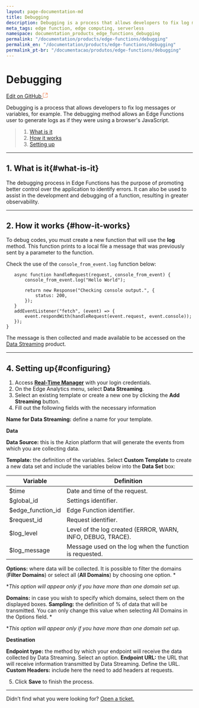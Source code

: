 ```yaml
---
layout: page-documentation-md
title: Debugging
description: Debugging is a process that allows developers to fix log messages or variables.
meta_tags: edge function, edge computing, serverless
namespace: documentation_products_edge_functions_debugging
permalink: "/documentation/products/edge-functions/debugging"
permalink_en: "/documentation/products/edge-functions/debugging"
permalink_pt-br: "/documentacao/produtos/edge-functions/debugging"
---
```


# Debugging

[Edit on GitHub <svg width="14" height="14" xmlns="http://www.w3.org/2000/svg"><g fill="none" stroke="#F3652B"><path d="M4.81.71H.672v11.43H12.1V8.001" stroke-width=".8"/><path d="M6.87.786h5.155V5.94M6.31 6.5L12.026.786"/></g></svg>](https://github.com/aziontech/docs_en/edit/master/edge-functions/debug/index.md)

Debugging is a process that allows developers to fix log messages or variables, for example. The debugging method allows an Edge Functions user to generate logs as if they were using a browser's JavaScript.

> 1. [What is it](#what-is-it)
> 2. [How it works](#how-it-works)
> 3. [Setting up](#configuring)

---

## 1. What is it{#what-is-it}

The debugging process in Edge Functions has the purpose of promoting better control over the application to identify errors. It can also be used to assist in the development and debugging of a function, resulting in greater observability.

---

## 2. How it works {#how-it-works}

To debug codes, you must create a new function that will use the **log** method. This function prints to a local file a message that was previously sent by a parameter to the function.

Check the use of the ``console_from_event.log`` function below:

```
   async function handleRequest(request, console_from_event) {
       console_from_event.log("Hello World");

       return new Response("Checking console output.", {
           status: 200,
       });
   }
   addEventListener("fetch", (event) => {
       event.respondWith(handleRequest(event.request, event.console));
   });
}
```

The message is then collected and made available to be accessed on the [Data Streaming](https://www.azion.com/en/documentation/products/data-streaming/) product.

---

## 4. Setting up{#configuring}

1. Access [**Real-Time Manager**](https://sso.azion.com/login) with your login credentials.
2. On the Edge Analytics menu, select **Data Streaming**.
3. Select an existing template or create a new one by clicking the **Add Streaming** button.
4. Fill out the following fields with the necessary information

**Name for Data Streaming:** define a name for your template.

**Data** 

**Data Source:** this is the Azion platform that will generate the events from which you are collecting data. 

**Template:** the definition of the variables. Select **Custom Template** to create a new data set and include the variables below into the **Data Set** box:

| **Variable**      | **Definition**                                              |
| ----------------- | ----------------------------------------------------------- |
| $time             | Date and time of the request.                               |
| $global_id        | Settings identifier.                                        |
| $edge_function_id | Edge Function identifier.                                   |
| $request_id       | Request identifier.                                         |
| $log_level        | Level of the log created (ERROR, WARN, INFO, DEBUG, TRACE). |
| $log_message      | Message used on the log when the function is requested.     |

**Options:** where data will be collected. It is possible to filter the domains (**Filter Domains**) or select all (**All Domains**) by choosing one option. *

**This option will appear only if you have more than one domain set up.*

**Domains:** in case you wish to specify which domains, select them on the displayed boxes.
**Sampling:** the definition of % of data that will be transmitted. You can only change this value when selecting All Domains in the Options field. *

**This option will appear only if you have more than one domain set up.*

**Destination**

**Endpoint type:** the method by which your endpoint will receive the data collected by Data Streaming. Select an option.
**Endpoint URL:** the URL that will receive information transmitted by Data Streaming. Define the URL.
**Custom Headers:** include here the need to add headers at requests.

5. Click **Save** to finish the process. 

---

Didn’t find what you were looking for? [Open a ticket.](https://tickets.azion.com/)
